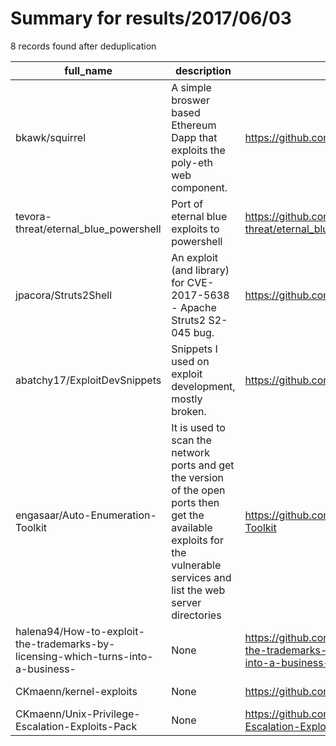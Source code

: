 
# Summary for results/2017/06/03
    
8 records found after deduplication

| full_name | description | html_url | matched_list | matched_count | pushed_at | size | stargazers_count | language | forks_count | vul_ids |
|----------------------------------------------------------------------------------|----------------------------------------------------------------------------------------------------------------------------------------------------------------------------|-----------------------------------------------------------------------------------------------------|----------------|-----------------|---------------------------|--------|--------------------|------------|---------------|-------------------|
| bkawk/squirrel | A simple broswer based Ethereum Dapp that exploits the poly-eth web component. | https://github.com/bkawk/squirrel | ['exploit'] | 1 | 2017-06-03 14:59:31+00:00 | 17679 | 1 | HTML | 0 | [] |
| tevora-threat/eternal_blue_powershell | Port of eternal blue exploits to powershell | https://github.com/tevora-threat/eternal_blue_powershell | ['exploit'] | 1 | 2017-06-03 01:41:25+00:00 | 8 | 144 | PowerShell | 42 | [] |
| jpacora/Struts2Shell | An exploit (and library) for CVE-2017-5638 - Apache Struts2 S2-045 bug. | https://github.com/jpacora/Struts2Shell | ['exploit'] | 1 | 2017-06-03 06:33:51+00:00 | 54 | 0 | JavaScript | 1 | ['CVE-2017-5638'] |
| abatchy17/ExploitDevSnippets | Snippets I used on exploit development, mostly broken. | https://github.com/abatchy17/ExploitDevSnippets | ['exploit'] | 1 | 2017-06-03 06:43:54+00:00 | 11 | 11 | Python | 3 | [] |
| engasaar/Auto-Enumeration-Toolkit | It is used to scan the network ports and get the version of the open ports then get the available exploits for the vulnerable services and list the web server directories | https://github.com/engasaar/Auto-Enumeration-Toolkit | ['exploit'] | 1 | 2017-06-03 13:09:23+00:00 | 3 | 0 | Shell | 0 | [] |
| halena94/How-to-exploit-the-trademarks-by-licensing-which-turns-into-a-business- | None | https://github.com/halena94/How-to-exploit-the-trademarks-by-licensing-which-turns-into-a-business- | ['exploit'] | 1 | 2017-06-03 09:07:28+00:00 | 0 | 0 | | 0 | [] |
| CKmaenn/kernel-exploits | None | https://github.com/CKmaenn/kernel-exploits | ['exploit'] | 1 | 2017-06-03 19:16:11+00:00 | 25 | 0 | C | 0 | [] |
| CKmaenn/Unix-Privilege-Escalation-Exploits-Pack | None | https://github.com/CKmaenn/Unix-Privilege-Escalation-Exploits-Pack | ['exploit'] | 1 | 2017-06-03 19:25:23+00:00 | 2220 | 1 | C | 2 | [] |
